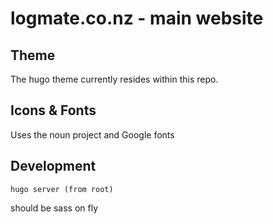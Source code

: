 # logmate.co.nz - main website

## Theme

The hugo theme currently resides within this repo.

## Icons & Fonts

Uses the noun project and Google fonts

##

## Development

    hugo server (from root)

should be sass on fly